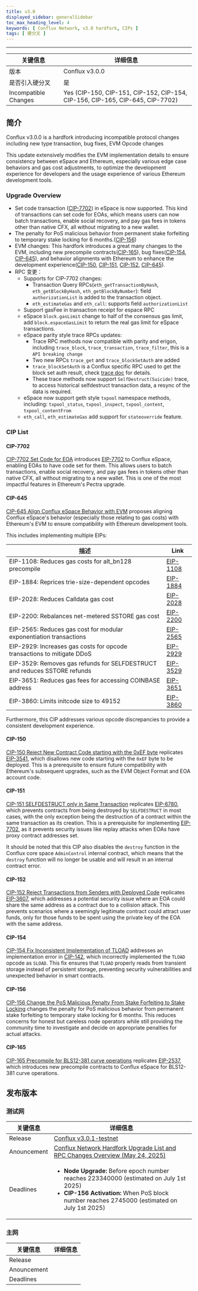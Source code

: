 ```yaml
---
title: v3.0
displayed_sidebar: generalSidebar
toc_max_heading_level: 4
keywords: [ Conflux Network, v3.0 hardfork, CIPs ]
tags: [ 硬分叉 ]
---
```


---

| 关键信息                 | 详细信息                                                                                             |
| -------------------- | ------------------------------------------------------------------------------------------------ |
| 版本                   | Conflux v3.0.0                                                   |
| 是否引入硬分叉              | 是                                                                                                |
| Incompatible Changes | Yes (CIP-150, CIP-151, CIP-152, CIP-154, CIP-156, CIP-165, CIP-645, CIP-7702) |

## 简介

Conflux v3.0.0 is a hardfork introducing incompatible protocol changes including new type transaction, bug fixes, EVM Opcode changes

This update extensively modifies the EVM implementation details to ensure consistency between eSpace and Ethereum, especially various edge case behaviors and gas cost adjustments, to optimize the development experience for developers and the usage experience of various Ethereum development tools.

### Upgrade Overview

- Set code transaction ([CIP-7702](https://github.com/Conflux-Chain/CIPs/blob/master/CIPs/cip-7702.md)) in eSpace is now supported. This kind of transactions can set code for EOAs, which means users can now batch transactions, enable social recovery, and pay gas fees in tokens other than native CFX, all without migrating to a new wallet.
- The penalty for PoS malicious behavior from permanent stake forfeiting to temporary stake locking for 6 months.([CIP-156](#cip-156))
- EVM changes: This hardfork introduces a great many changes to the EVM, including new precompile contracts([CIP-165](#cip-165)), bug fixes([CIP-154](#cip-154), [CIP-645](#cip-645)), and behavior alignments with Ethereum to enhance the development experience([CIP-150](#cip-150), [CIP-151](#cip-151), [CIP-152](#cip-152), [CIP-645](#cip-645)).
- RPC 变更：
  - Supports for CIP-7702 changes:
    - Transaction Query RPCs(`eth_getTransactionByHash`, `eth_getBlockByHash`, `eth_getBlockByNumber`): field `authorizationList` is added to the transaction object.
    - `eth_estimateGas` and `eth_call`: supports field `authorizationList`
  - Support gasFee in transaction receipt for espace RPC
  - eSpace `block.gasLimit` change to half of the consensus gas limit, add `block.espaceGasLimit` to return the real gas limit for eSpace transactions.
  - eSpace parity style trace RPCs updates:
    - Trace RPC methods now compatible with parity and erigon, including `trace_block`, `trace_transaction`, `trace_filter`, this is a `API breaking change`
    - Two new RPCs `trace_get` and `trace_blockSetAuth` are added
    - `trace_blockSetAuth` is a Conflux specific RPC used to get the block set auth result, check [trace doc](https://github.com/Conflux-Chain/conflux-rust/blob/master/docs/transaction-trace/parity-style-trace.md#trace-setauth7702) for details.
    - These trace methods now support `SelfDestruct(Suicide)` trace, to access historical selfdestruct transaction data, a resync of the data is required.
  - eSpace now support geth style `txpool` namespace methods, including: `txpool_status`, `txpool_inspect`, `txpool_content`, `txpool_contentFrom`
  - `eth_call`, `eth_estimateGas` add support for `stateoverride` feature.

### CIP List

#### CIP-7702

[CIP-7702 Set Code for EOA](https://github.com/Conflux-Chain/CIPs/blob/master/CIPs/cip-7702.md) introduces [EIP-7702](https://eips.ethereum.org/EIPS/eip-7702) to Conflux eSpace, enabling EOAs to have code set for them. This allows users to batch transactions, enable social recovery, and pay gas fees in tokens other than native CFX, all without migrating to a new wallet. This is one of the most impactful features in Ethereum's Pectra upgrade.

#### CIP-645

[CIP-645 Align Conflux eSpace Behavior with EVM](https://github.com/Conflux-Chain/CIPs/blob/master/CIPs/cip-645.md) proposes aligning Conflux eSpace's behavior (especially those relating to gas costs) with Ethereum's EVM to ensure compatibility with Ethereum development tools.

This includes implementing multiple EIPs:

| 描述                                                                                        | Link                                                |
| ----------------------------------------------------------------------------------------- | --------------------------------------------------- |
| EIP-1108: Reduces gas costs for alt_bn128 precompile | [EIP-1108](https://eips.ethereum.org/EIPS/eip-1108) |
| EIP-1884: Reprices trie-size-dependent opcodes                            | [EIP-1884](https://eips.ethereum.org/EIPS/eip-1884) |
| EIP-2028: Reduces Calldata gas cost                                       | [EIP-2028](https://eips.ethereum.org/EIPS/eip-2028) |
| EIP-2200: Rebalances net-metered SSTORE gas cost                          | [EIP-2200](https://eips.ethereum.org/EIPS/eip-2200) |
| EIP-2565: Reduces gas cost for modular exponentiation transactions        | [EIP-2565](https://eips.ethereum.org/EIPS/eip-2565) |
| EIP-2929: Increases gas costs for opcode transactions to mitigate DDoS    | [EIP-2929](https://eips.ethereum.org/EIPS/eip-2929) |
| EIP-3529: Removes gas refunds for SELFDESTRUCT and reduces SSTORE refunds | [EIP-3529](https://eips.ethereum.org/EIPS/eip-3529) |
| EIP-3651: Reduces gas fees for accessing COINBASE address                 | [EIP-3651](https://eips.ethereum.org/EIPS/eip-3651) |
| EIP-3860: Limits initcode size to 49152                                   | [EIP-3860](https://eips.ethereum.org/EIPS/eip-3860) |

Furthermore, this CIP addresses various opcode discrepancies to provide a consistent development experience.

#### CIP-150

[CIP-150 Reject New Contract Code starting with the 0xEF byte](https://github.com/Conflux-Chain/CIPs/blob/master/CIPs/cip-150.md) replicates [EIP-3541](https://eips.ethereum.org/EIPS/eip-3541), which disallows new code starting with the `0xEF` byte to be deployed. This is a prerequisite to ensure future compatibility with Ethereum's subsequent upgrades, such as the EVM Object Format and EOA account code.

#### CIP-151

[CIP-151 SELFDESTRUCT only in Same Transaction](https://github.com/Conflux-Chain/CIPs/blob/master/CIPs/cip-151.md) replicates [EIP-6780](https://eips.ethereum.org/EIPS/eip-6780), which prevents contracts from being destroyed by `SELFDESTRUCT` in most cases, with the only exception being the destruction of a contract within the same transaction as its creation. This is a prerequisite for implementing [EIP-7702](https://eips.ethereum.org/EIPS/eip-7702), as it prevents security issues like replay attacks when EOAs have proxy contract addresses set.

It should be noted that this CIP also disables the `destroy` function in the Conflux core space `AdminControl` internal contract, which means that the `destroy` function will no longer be usable and will result in an internal contract error.

#### CIP-152

[CIP-152 Reject Transactions from Senders with Deployed Code](https://github.com/Conflux-Chain/CIPs/blob/master/CIPs/cip-152.md) replicates [EIP-3607](https://eips.ethereum.org/EIPS/eip-3607), which addresses a potential security issue where an EOA could share the same address as a contract due to a collision attack. This prevents scenarios where a seemingly legitimate contract could attract user funds, only for those funds to be spent using the private key of the EOA with the same address.

#### CIP-154

[CIP-154 Fix Inconsistent Implementation of TLOAD](https://github.com/Conflux-Chain/CIPs/blob/master/CIPs/cip-154.md) addresses an implementation error in [CIP-142](https://github.com/Conflux-Chain/CIPs/blob/master/CIPs/cip-142.md), which incorrectly implemented the `TLOAD` opcode as `SLOAD`. This fix ensures that `TLOAD` properly reads from transient storage instead of persistent storage, preventing security vulnerabilities and unexpected behavior in smart contracts.

#### CIP-156

[CIP-156 Change the PoS Malicious Penalty From Stake Forfeiting to Stake Locking](https://github.com/Conflux-Chain/CIPs/blob/master/CIPs/cip-156.md) changes the penalty for PoS malicious behavior from permanent stake forfeiting to temporary stake locking for 6 months. This reduces concerns for honest but careless node operators while still providing the community time to investigate and decide on appropriate penalties for actual attacks.

#### CIP-165

[CIP-165 Precompile for BLS12-381 curve operations](https://github.com/Conflux-Chain/CIPs/blob/master/CIPs/cip-165.md) replicates [EIP-2537](https://eips.ethereum.org/EIPS/eip-2537), which introduces new precompile contracts to Conflux eSpace for BLS12-381 curve operations.

## 发布版本

### 测试网

| 关键信息        | 详细信息                                                                                                                                                                                                             |
| ----------- | ---------------------------------------------------------------------------------------------------------------------------------------------------------------------------------------------------------------- |
| Release     | [Conflux v3.0.1-testnet](https://github.com/Conflux-Chain/conflux-rust/releases/tag/v3.0.1-testnet)                                                                              |
| Anouncement | [Conflux Network Hardfork Upgrade List and RPC Changes Overview (May 24, 2025)](https://forum.conflux.fun/t/conflux-network-hardfork-upgrade-list-and-rpc-changes-overview-may-24-2025/22261) |
| Deadlines   | <ul><li>**Node Upgrade:** Before epoch number reaches 223340000 (estimated on July 1st 2025)</li><li>**CIP-156 Activation:** When PoS block number reaches 2745000 (estimated on July 1st 2025)</li></ul>        |

### 主网

| 关键信息        | 详细信息 |
| ----------- | ---- |
| Release     |      |
| Anouncement |      |
| Deadlines   |      |
